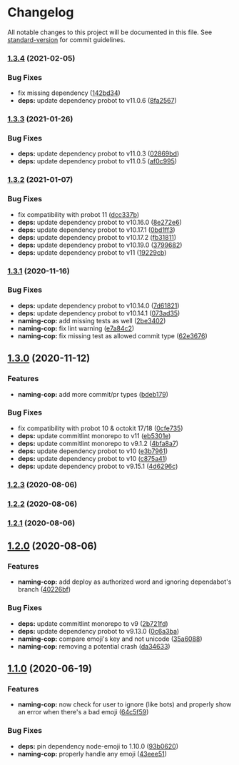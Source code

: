 # Changelog

All notable changes to this project will be documented in this file. See [standard-version](https://github.com/conventional-changelog/standard-version) for commit guidelines.

### [1.3.4](https://github.com/p3ol/hypnobots/compare/v1.3.3...v1.3.4) (2021-02-05)


### Bug Fixes

* fix missing dependency ([142bd34](https://github.com/p3ol/hypnobots/commit/142bd3459e64c7f5558c6823c55d3edd7aeea44b))
* **deps:** update dependency probot to v11.0.6 ([8fa2567](https://github.com/p3ol/hypnobots/commit/8fa25673c0c2772c54b404932831346dd548178f))

### [1.3.3](https://github.com/p3ol/hypnobots/compare/v1.3.2...v1.3.3) (2021-01-26)


### Bug Fixes

* **deps:** update dependency probot to v11.0.3 ([02869bd](https://github.com/p3ol/hypnobots/commit/02869bd727cec0fb96a9323fadea2c986985f27f))
* **deps:** update dependency probot to v11.0.5 ([af0c995](https://github.com/p3ol/hypnobots/commit/af0c995dc6fa3a4123b3bfcbb23f269ffbf234d6))

### [1.3.2](https://github.com/p3ol/hypnobots/compare/v1.3.1...v1.3.2) (2021-01-07)


### Bug Fixes

* fix compatibility with probot 11 ([dcc337b](https://github.com/p3ol/hypnobots/commit/dcc337b6c0c0e9b9a90fa1ad25e3dc7f2be297b4))
* **deps:** update dependency probot to v10.16.0 ([8e272e6](https://github.com/p3ol/hypnobots/commit/8e272e6b6c5773b6539999769eb2dfb596bafdbe))
* **deps:** update dependency probot to v10.17.1 ([0bd1ff3](https://github.com/p3ol/hypnobots/commit/0bd1ff35bebc2d22646c2beaae9e982e0f99cb01))
* **deps:** update dependency probot to v10.17.2 ([fb31811](https://github.com/p3ol/hypnobots/commit/fb318118578b54725a2291399db0205af77b71c9))
* **deps:** update dependency probot to v10.19.0 ([3799682](https://github.com/p3ol/hypnobots/commit/3799682f6d32b6f1f23e47f3fae87bfcdb5455b5))
* **deps:** update dependency probot to v11 ([19229cb](https://github.com/p3ol/hypnobots/commit/19229cb4b499255f572cb5fbca8e42ff0a1cfcd0))

### [1.3.1](https://github.com/p3ol/hypnobots/compare/v1.3.0...v1.3.1) (2020-11-16)


### Bug Fixes

* **deps:** update dependency probot to v10.14.0 ([7d61821](https://github.com/p3ol/hypnobots/commit/7d618218957eb82c2d16edddd51cf9d5ff5c4a66))
* **deps:** update dependency probot to v10.14.1 ([073ad35](https://github.com/p3ol/hypnobots/commit/073ad35bc540c4f55851c7651e34739a039575ed))
* **naming-cop:** add missing tests as well ([2be3402](https://github.com/p3ol/hypnobots/commit/2be3402bba09d137b80b71d410bf0f4794338817))
* **naming-cop:** fix lint warning ([e7a84c2](https://github.com/p3ol/hypnobots/commit/e7a84c2481be36b3667c46fe4933b6b4c32ffee1))
* **naming-cop:** fix missing test as allowed commit type ([62e3676](https://github.com/p3ol/hypnobots/commit/62e3676228736deb6b668fbab763a91fa54aed4e))

## [1.3.0](https://github.com/p3ol/hypnobots/compare/v1.2.3...v1.3.0) (2020-11-12)


### Features

* **naming-cop:** add more commit/pr types ([bdeb179](https://github.com/p3ol/hypnobots/commit/bdeb179a8dc968b83f7210107a17582096f61f0c))


### Bug Fixes

* fix compatibility with probot 10 & octokit 17/18 ([0cfe735](https://github.com/p3ol/hypnobots/commit/0cfe735b2c74dae01696f39fe1840e725ac81dcf))
* **deps:** update commitlint monorepo to v11 ([eb5301e](https://github.com/p3ol/hypnobots/commit/eb5301ef9c2ba9b096592c84ee4e2013df9b55ee))
* **deps:** update commitlint monorepo to v9.1.2 ([4bfa8a7](https://github.com/p3ol/hypnobots/commit/4bfa8a787bb8576a0882c0922cd081c29f8d2bcc))
* **deps:** update dependency probot to v10 ([e3b7961](https://github.com/p3ol/hypnobots/commit/e3b79615e4ac21e070e0c90d0c1ac0bb4df4947c))
* **deps:** update dependency probot to v10 ([c875a41](https://github.com/p3ol/hypnobots/commit/c875a4179de71400a37c3cf7dfb791404a69c5ba))
* **deps:** update dependency probot to v9.15.1 ([4d6296c](https://github.com/p3ol/hypnobots/commit/4d6296cfee015e6c67ae370ba614403623ed9b2d))

### [1.2.3](https://github.com/p3ol/hypnobots/compare/v1.2.2...v1.2.3) (2020-08-06)

### [1.2.2](https://github.com/p3ol/hypnobots/compare/v1.2.1...v1.2.2) (2020-08-06)

### [1.2.1](https://github.com/p3ol/hypnobots/compare/v1.2.0...v1.2.1) (2020-08-06)

## [1.2.0](https://github.com/p3ol/hypnobots/compare/v1.1.0...v1.2.0) (2020-08-06)


### Features

* **naming-cop:** add deploy as authorized word and ignoring dependabot's branch ([40226bf](https://github.com/p3ol/hypnobots/commit/40226bf09a402c572798e615d1502fa780572bb0))


### Bug Fixes

* **deps:** update commitlint monorepo to v9 ([2b721fd](https://github.com/p3ol/hypnobots/commit/2b721fd90354625e078efd4531e77bd49c044b70))
* **deps:** update dependency probot to v9.13.0 ([0c6a3ba](https://github.com/p3ol/hypnobots/commit/0c6a3ba426ab21bef44929de75b213d73c98b0c4))
* **naming-cop:** compare emoji's key and not unicode ([35a6088](https://github.com/p3ol/hypnobots/commit/35a608836fdafd631af9ce0d0c32572927f482a1))
* **naming-cop:** removing a potential crash ([da34633](https://github.com/p3ol/hypnobots/commit/da346335aa923fb9d5009f76f97b2a5c374ebc42))

## [1.1.0](https://github.com/p3ol/hypnobots/compare/v1.0.0...v1.1.0) (2020-06-19)


### Features

* **naming-cop:** now check for user to ignore (like bots) and properly show an error when there's a bad emoji ([64c5f59](https://github.com/p3ol/hypnobots/commit/64c5f59d45805acf0649e9daa907b7fcf8ac9754))


### Bug Fixes

* **deps:** pin dependency node-emoji to 1.10.0 ([93b0620](https://github.com/p3ol/hypnobots/commit/93b0620096af4b95853a1f0548e74481f6280b97))
* **naming-cop:** properly handle any emoji ([43eee51](https://github.com/p3ol/hypnobots/commit/43eee510ffc11b165c741365a1e750cdd0006452))
